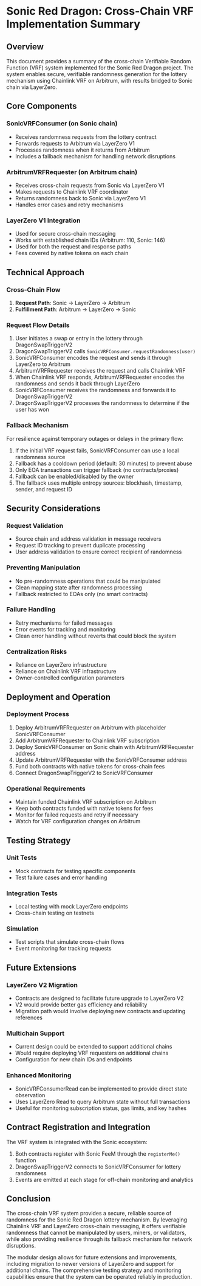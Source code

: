 # Sonic Red Dragon: Cross-Chain VRF Implementation Summary

## Overview

This document provides a summary of the cross-chain Verifiable Random Function (VRF) system implemented for the Sonic Red Dragon project. The system enables secure, verifiable randomness generation for the lottery mechanism using Chainlink VRF on Arbitrum, with results bridged to Sonic chain via LayerZero.

## Core Components

### SonicVRFConsumer (on Sonic chain)
- Receives randomness requests from the lottery contract
- Forwards requests to Arbitrum via LayerZero V1
- Processes randomness when it returns from Arbitrum
- Includes a fallback mechanism for handling network disruptions

### ArbitrumVRFRequester (on Arbitrum chain)
- Receives cross-chain requests from Sonic via LayerZero V1
- Makes requests to Chainlink VRF coordinator
- Returns randomness back to Sonic via LayerZero V1
- Handles error cases and retry mechanisms

### LayerZero V1 Integration
- Used for secure cross-chain messaging
- Works with established chain IDs (Arbitrum: 110, Sonic: 146)
- Used for both the request and response paths
- Fees covered by native tokens on each chain

## Technical Approach

### Cross-Chain Flow
1. **Request Path**: Sonic → LayerZero → Arbitrum
2. **Fulfillment Path**: Arbitrum → LayerZero → Sonic

### Request Flow Details
1. User initiates a swap or entry in the lottery through DragonSwapTriggerV2
2. DragonSwapTriggerV2 calls `SonicVRFConsumer.requestRandomness(user)`
3. SonicVRFConsumer encodes the request and sends it through LayerZero to Arbitrum
4. ArbitrumVRFRequester receives the request and calls Chainlink VRF
5. When Chainlink VRF responds, ArbitrumVRFRequester encodes the randomness and sends it back through LayerZero
6. SonicVRFConsumer receives the randomness and forwards it to DragonSwapTriggerV2
7. DragonSwapTriggerV2 processes the randomness to determine if the user has won

### Fallback Mechanism
For resilience against temporary outages or delays in the primary flow:

1. If the initial VRF request fails, SonicVRFConsumer can use a local randomness source
2. Fallback has a cooldown period (default: 30 minutes) to prevent abuse
3. Only EOA transactions can trigger fallback (no contracts/proxies)
4. Fallback can be enabled/disabled by the owner
5. The fallback uses multiple entropy sources: blockhash, timestamp, sender, and request ID

## Security Considerations

### Request Validation
- Source chain and address validation in message receivers
- Request ID tracking to prevent duplicate processing
- User address validation to ensure correct recipient of randomness

### Preventing Manipulation
- No pre-randomness operations that could be manipulated
- Clean mapping state after randomness processing
- Fallback restricted to EOAs only (no smart contracts)

### Failure Handling
- Retry mechanisms for failed messages
- Error events for tracking and monitoring
- Clean error handling without reverts that could block the system

### Centralization Risks
- Reliance on LayerZero infrastructure
- Reliance on Chainlink VRF infrastructure
- Owner-controlled configuration parameters

## Deployment and Operation

### Deployment Process
1. Deploy ArbitrumVRFRequester on Arbitrum with placeholder SonicVRFConsumer
2. Add ArbitrumVRFRequester to Chainlink VRF subscription
3. Deploy SonicVRFConsumer on Sonic chain with ArbitrumVRFRequester address
4. Update ArbitrumVRFRequester with the SonicVRFConsumer address
5. Fund both contracts with native tokens for cross-chain fees
6. Connect DragonSwapTriggerV2 to SonicVRFConsumer

### Operational Requirements
- Maintain funded Chainlink VRF subscription on Arbitrum
- Keep both contracts funded with native tokens for fees
- Monitor for failed requests and retry if necessary
- Watch for VRF configuration changes on Arbitrum

## Testing Strategy

### Unit Tests
- Mock contracts for testing specific components
- Test failure cases and error handling

### Integration Tests
- Local testing with mock LayerZero endpoints
- Cross-chain testing on testnets

### Simulation
- Test scripts that simulate cross-chain flows
- Event monitoring for tracking requests

## Future Extensions

### LayerZero V2 Migration
- Contracts are designed to facilitate future upgrade to LayerZero V2
- V2 would provide better gas efficiency and reliability
- Migration path would involve deploying new contracts and updating references

### Multichain Support
- Current design could be extended to support additional chains
- Would require deploying VRF requesters on additional chains
- Configuration for new chain IDs and endpoints

### Enhanced Monitoring
- SonicVRFConsumerRead can be implemented to provide direct state observation
- Uses LayerZero Read to query Arbitrum state without full transactions
- Useful for monitoring subscription status, gas limits, and key hashes

## Contract Registration and Integration

The VRF system is integrated with the Sonic ecosystem:

1. Both contracts register with Sonic FeeM through the `registerMe()` function
2. DragonSwapTriggerV2 connects to SonicVRFConsumer for lottery randomness
3. Events are emitted at each stage for off-chain monitoring and analytics

## Conclusion

The cross-chain VRF system provides a secure, reliable source of randomness for the Sonic Red Dragon lottery mechanism. By leveraging Chainlink VRF and LayerZero cross-chain messaging, it offers verifiable randomness that cannot be manipulated by users, miners, or validators, while also providing resilience through its fallback mechanism for network disruptions.

The modular design allows for future extensions and improvements, including migration to newer versions of LayerZero and support for additional chains. The comprehensive testing strategy and monitoring capabilities ensure that the system can be operated reliably in production. 